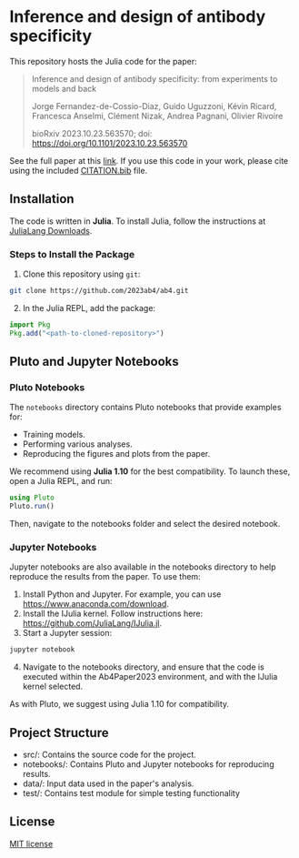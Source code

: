 # Inference and design of antibody specificity

This repository hosts the Julia code for the paper:

> Inference and design of antibody specificity: from experiments to models and back
> 
> Jorge Fernandez-de-Cossio-Diaz, Guido Uguzzoni, Kévin Ricard, Francesca Anselmi, Clément Nizak, Andrea Pagnani, Olivier Rivoire
> 
> bioRxiv 2023.10.23.563570; doi: https://doi.org/10.1101/2023.10.23.563570

See the full paper at this [link](https://www.biorxiv.org/content/10.1101/2023.10.23.563570). If you use this code in your work, please cite using the included [CITATION.bib](https://github.com/2023ab4/ab4/blob/main/CITATION.bib) file.

## Installation

The code is written in **Julia**. To install Julia, follow the instructions at [JuliaLang Downloads](https://julialang.org/downloads/).

### Steps to Install the Package

1. Clone this repository using `git`:

```bash
git clone https://github.com/2023ab4/ab4.git
```

2. In the Julia REPL, add the package:

```julia
import Pkg
Pkg.add("<path-to-cloned-repository>")
```

## Pluto and Jupyter Notebooks

### Pluto Notebooks

The `notebooks` directory contains Pluto notebooks that provide examples for:

- Training models.
- Performing various analyses.
- Reproducing the figures and plots from the paper.

We recommend using **Julia 1.10** for the best compatibility. To launch these, open a Julia REPL, and run:

```julia
using Pluto
Pluto.run()
```

Then, navigate to the notebooks folder and select the desired notebook.

### Jupyter Notebooks
Jupyter notebooks are also available in the notebooks directory to help reproduce the results from the paper. To use them:

1. Install Python and Jupyter. For example, you can use https://www.anaconda.com/download.
2. Install the IJulia kernel. Follow instructions here: https://github.com/JuliaLang/IJulia.jl.
3. Start a Jupyter session:

```bash
jupyter notebook
```

4. Navigate to the notebooks directory, and ensure that the code is executed within the Ab4Paper2023 environment, and with the IJulia kernel selected.

As with Pluto, we suggest using Julia 1.10 for compatibility.

## Project Structure
- src/: Contains the source code for the project.
- notebooks/: Contains Pluto and Jupyter notebooks for reproducing results.
- data/: Input data used in the paper's analysis. 
- test/: Contains test module for simple testing functionality


## License
[MIT license](LICENSE)
